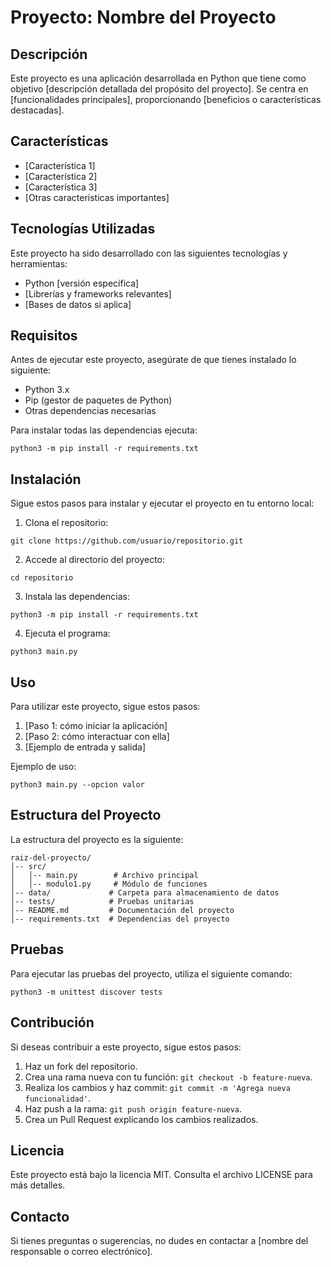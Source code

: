 # Proyecto: Nombre del Proyecto

## Descripción
Este proyecto es una aplicación desarrollada en Python que tiene como objetivo [descripción detallada del propósito del proyecto]. Se centra en [funcionalidades principales], proporcionando [beneficios o características destacadas].

## Características
- [Característica 1]
- [Característica 2]
- [Característica 3]
- [Otras características importantes]

## Tecnologías Utilizadas
Este proyecto ha sido desarrollado con las siguientes tecnologías y herramientas:
- Python [versión específica]
- [Librerías y frameworks relevantes]
- [Bases de datos si aplica]

## Requisitos
Antes de ejecutar este proyecto, asegúrate de que tienes instalado lo siguiente:
- Python 3.x
- Pip (gestor de paquetes de Python)
- Otras dependencias necesarias

Para instalar todas las dependencias ejecuta:
```
python3 -m pip install -r requirements.txt
```

## Instalación
Sigue estos pasos para instalar y ejecutar el proyecto en tu entorno local:

1. Clona el repositorio:
```
git clone https://github.com/usuario/repositorio.git
```
2. Accede al directorio del proyecto:
```
cd repositorio
```
3. Instala las dependencias:
```
python3 -m pip install -r requirements.txt
```
4. Ejecuta el programa:
```
python3 main.py
```

## Uso
Para utilizar este proyecto, sigue estos pasos:
1. [Paso 1: cómo iniciar la aplicación]
2. [Paso 2: cómo interactuar con ella]
3. [Ejemplo de entrada y salida]

Ejemplo de uso:
```
python3 main.py --opcion valor
```

## Estructura del Proyecto
La estructura del proyecto es la siguiente:
```
raiz-del-proyecto/
│-- src/
│   │-- main.py        # Archivo principal
│   │-- modulo1.py     # Módulo de funciones
│-- data/             # Carpeta para almacenamiento de datos
│-- tests/            # Pruebas unitarias
│-- README.md         # Documentación del proyecto
│-- requirements.txt  # Dependencias del proyecto
```

## Pruebas
Para ejecutar las pruebas del proyecto, utiliza el siguiente comando:
```
python3 -m unittest discover tests
```

## Contribución
Si deseas contribuir a este proyecto, sigue estos pasos:
1. Haz un fork del repositorio.
2. Crea una rama nueva con tu función: `git checkout -b feature-nueva`.
3. Realiza los cambios y haz commit: `git commit -m 'Agrega nueva funcionalidad'`.
4. Haz push a la rama: `git push origin feature-nueva`.
5. Crea un Pull Request explicando los cambios realizados.

## Licencia
Este proyecto está bajo la licencia MIT. Consulta el archivo LICENSE para más detalles.

## Contacto
Si tienes preguntas o sugerencias, no dudes en contactar a [nombre del responsable o correo electrónico].

